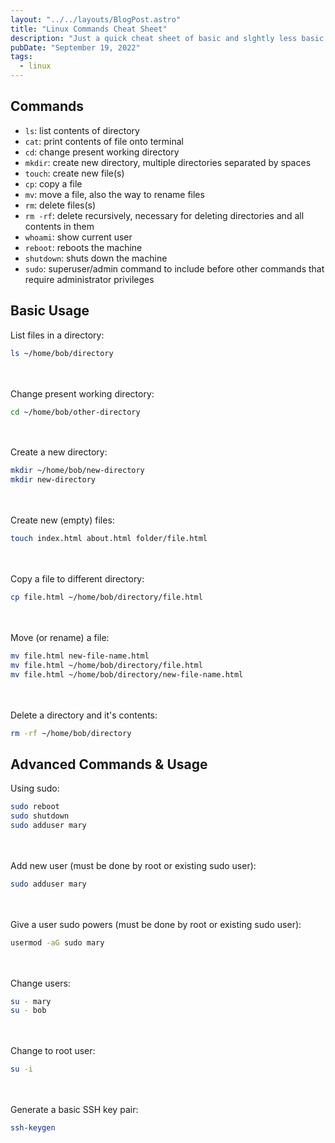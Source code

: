 ```yaml
---
layout: "../../layouts/BlogPost.astro"
title: "Linux Commands Cheat Sheet"
description: "Just a quick cheat sheet of basic and slghtly less basic Linux commands that I used when I was totally new to Linux, and have updated recently for my wife to use while she learns."
pubDate: "September 19, 2022"
tags:
  - linux
---
```


## Commands

- `ls`: list contents of directory
- `cat`: print contents of file onto terminal
- `cd`: change present working directory
- `mkdir`: create new directory, multiple directories separated by spaces
- `touch`: create new file(s)
- `cp`: copy a file
- `mv`: move a file, also the way to rename files
- `rm`: delete files(s)
- `rm -rf`: delete recursively, necessary for deleting directories and all contents in them
- `whoami`: show current user
- `reboot`: reboots the machine
- `shutdown`: shuts down the machine
- `sudo`: superuser/admin command to include before other commands that require administrator privileges

## Basic Usage

List files in a directory:

```bash
ls ~/home/bob/directory
```

<br><br>
Change present working directory:

```bash
cd ~/home/bob/other-directory
```

<br><br>
Create a new directory:

```bash
mkdir ~/home/bob/new-directory
mkdir new-directory
```

<br><br>
Create new (empty) files:

```bash
touch index.html about.html folder/file.html
```

<br><br>
Copy a file to different directory:

```bash
cp file.html ~/home/bob/directory/file.html
```

<br><br>
Move (or rename) a file:

```bash
mv file.html new-file-name.html
mv file.html ~/home/bob/directory/file.html
mv file.html ~/home/bob/directory/new-file-name.html
```

<br><br>
Delete a directory and it's contents:

```bash
rm -rf ~/home/bob/directory
```

## Advanced Commands & Usage

Using sudo:

```bash
sudo reboot
sudo shutdown
sudo adduser mary
```

<br><br>
Add new user (must be done by root or existing sudo user):

```bash
sudo adduser mary
```

<br><br>
Give a user sudo powers (must be done by root or existing sudo user):

```bash
usermod -aG sudo mary
```

<br><br>
Change users:

```bash
su - mary
su - bob
```

<br><br>
Change to root user:

```bash
su -i
```

<br><br>
Generate a basic SSH key pair:

```bash
ssh-keygen
```

